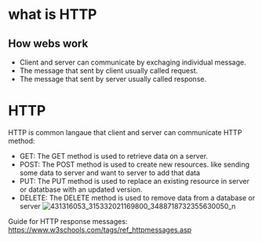 # what is HTTP

## How webs work
- Client and server can communicate by exchaging individual message.
- The message that sent by client usually called request.
- The message that sent by server usually called response.

# HTTP
HTTP is common langaue that client and server can communicate
HTTP method:
- GET: The GET method is used to retrieve data on a server.
- POST: The POST method is used to create new resources. like sending some data to server and want to server to add that data
- PUT: The PUT method is used to replace an existing resource in server or datatbase with an updated version.
- DELETE: The DELETE method is used to remove data from a database or server
![431316053_315332021169800_3488718732355630050_n](https://github.com/FordPipatkittikul/web-dev-learning/assets/121902625/fe2a2da2-98f3-4a1c-9de4-fd4534539567)

Guide for HTTP response messages: https://www.w3schools.com/tags/ref_httpmessages.asp
